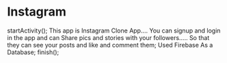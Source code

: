# Instagram
startActivity();
This app is Instagram Clone App....
You can signup and login in the app and can Share pics and stories with your followers.....
So that they can see your posts and 
like and comment them;
Used Firebase As a Database;
finish();
